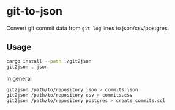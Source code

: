 # git-to-json

Convert git commit data from `git log` lines to json/csv/postgres.

## Usage

```bash
cargo install --path ./git2json
git2json . json
```

In general
```bash
git2json /path/to/repository json > commits.json
git2json /path/to/repository csv > commits.csv
git2json /path/to/repository postgres > create_commits.sql
```
